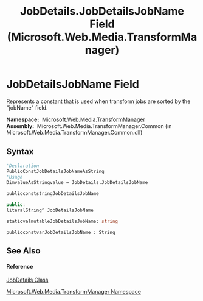 ﻿---
title: JobDetails.JobDetailsJobName Field (Microsoft.Web.Media.TransformManager)
TOCTitle: JobDetailsJobName Field
ms:assetid: F:Microsoft.Web.Media.TransformManager.JobDetails.JobDetailsJobName
ms:mtpsurl: https://msdn.microsoft.com/en-us/library/microsoft.web.media.transformmanager.jobdetails.jobdetailsjobname(v=VS.90)
ms:contentKeyID: 35520808
ms.date: 06/14/2012
mtps_version: v=VS.90
f1_keywords:
- Microsoft.Web.Media.TransformManager.JobDetails.JobDetailsJobName
dev_langs:
- CSharp
- JScript
- VB
- FSharp
- c++
api_location:
- Microsoft.Web.Media.TransformManager.Common.dll
api_name:
- Microsoft.Web.Media.TransformManager.JobDetails.JobDetailsJobName
api_type:
- Managed
topic_type:
- apiref
- kbSyntax
product_family_name: VS
ROBOTS: INDEX,FOLLOW
---

# JobDetailsJobName Field

Represents a constant that is used when transform jobs are sorted by the "jobName" field.

**Namespace:**  [Microsoft.Web.Media.TransformManager](microsoft-web-media-transformmanager-namespace.md)  
**Assembly:**  Microsoft.Web.Media.TransformManager.Common (in Microsoft.Web.Media.TransformManager.Common.dll)

## Syntax

``` vb
'Declaration
PublicConstJobDetailsJobNameAsString
'Usage
DimvalueAsStringvalue = JobDetails.JobDetailsJobName
```

``` csharp
publicconststringJobDetailsJobName
```

``` c++
public:
literalString^ JobDetailsJobName
```

``` fsharp
staticvalmutableJobDetailsJobName: string
```

``` jscript
publicconstvarJobDetailsJobName : String
```

## See Also

#### Reference

[JobDetails Class](jobdetails-class-microsoft-web-media-transformmanager.md)

[Microsoft.Web.Media.TransformManager Namespace](microsoft-web-media-transformmanager-namespace.md)

